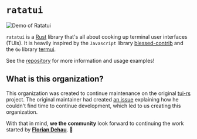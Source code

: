 # `ratatui`

![Demo of Ratatui](https://github.com/ratatui-org/ratatui/assets/24392180/93ab0e38-93e0-4ae0-a31b-91ae6c393185)

`ratatui` is a [Rust](https://www.rust-lang.org) library that's all about cooking up terminal user interfaces (TUIs).
It is heavily inspired by the `Javascript`
library [blessed-contrib](https://github.com/yaronn/blessed-contrib) and the
`Go` library [termui](https://github.com/gizak/termui).

See the [repository](https://github.com/ratatui-org/ratatui) for more information and usage examples!

## What is this organization?

This organization was created to continue maintenance on the original [tui-rs](https://github.com/fdehau/tui-rs) project. The original maintainer had created [an issue](https://github.com/fdehau/tui-rs/issues/654) explaining how he couldn't find time to continue development, which led to us creating this organization.

With that in mind, **we the community** look forward to continuing the work started by [**Florian Dehau**](https://github.com/fdehau). 🚀
